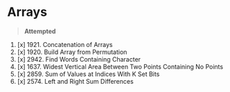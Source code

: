 # Arrays
> **Attempted**
1. [x] 1921. Concatenation of Arrays 
2. [x] 1920. Build Array from Permutation
3. [x] 2942. Find Words Containing Character
4. [x] 1637. Widest Vertical Area Between Two Points Containing No Points
5. [x] 2859. Sum of Values at Indices With K Set Bits
6. [x] 2574. Left and Right Sum Differences